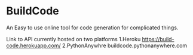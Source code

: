 # BuildCode
An Easy to use online tool for code generation for complicated things.

Link to API currently hosted on two platforms 
1.Heroku
https://build-code.herokuapp.com/
2.PythonAnywhre
buildcode.pythonanywhere.com
